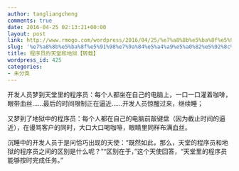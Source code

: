 ```yaml
---
author: tangliangcheng
comments: true
date: 2016-04-25 02:13:21+00:00
layout: post
link: http://www.rmogo.com/wordpress/2016/04/25/%e7%a8%8b%e5%ba%8f%e5%91%98%e7%9a%84%e5%a4%a9%e5%a0%82%e5%92%8c%e5%9c%b0%e7%8b%b1/
slug: '%e7%a8%8b%e5%ba%8f%e5%91%98%e7%9a%84%e5%a4%a9%e5%a0%82%e5%92%8c%e5%9c%b0%e7%8b%b1'
title: 程序员的天堂和地狱【转载】
wordpress_id: 425
categories:
- 未分类
---
```


开发人员梦到天堂里的程序员：每个人都坐在自己的电脑上，一口一口灌着咖啡，眼带血丝……最后的时间限制正在逼近……开发人员惊醒过来，继续睡；

又梦到了地狱中的程序员：每个人都在自己的电脑前敲键盘（因为截止时间的逼近），在谩骂客户的同时，大口大口喝咖啡，眼睛里同样布满血丝。

沉睡中的开发人员于是问恰巧出现的天使：“既然如此，那么，天堂的程序员和地狱的程序员之间的区别是什么呢？”“区别在于，”这个天使回答，“天堂里的程序员能够按时完成任务。”
